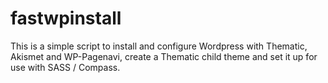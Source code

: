 # fastwpinstall

This is a simple script to install and configure Wordpress with Thematic, Akismet and WP-Pagenavi, create a Thematic child theme and set it up for use with SASS / Compass.
